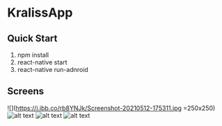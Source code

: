 # KralissApp

## Quick Start

1) npm install
2) react-native start
3) react-native run-adnroid

## Screens



![](https://i.ibb.co/rb8YNJk/Screenshot-20210512-175311.jpg =250x250)
![alt text](https://i.ibb.co/W3KtS7s/Screenshot-20210512-180303.jpg)
![alt text](https://i.ibb.co/n0mW1V1/Screenshot-20210512-175321.jpg)
![alt text](https://i.ibb.co/tp70NH2/Screenshot-20210512-175325.jpg)

